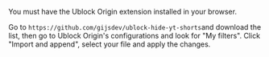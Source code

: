 You must have the Ublock Origin extension installed in your browser. 

Go to `https://github.com/gijsdev/ublock-hide-yt-shorts`and download the list, then go to Ublock Origin's configurations and look for "My filters". Click "Import and append", select your file and apply the changes. 
